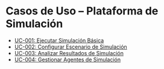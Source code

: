 # Casos de Uso – Plataforma de Simulación

- [UC-001: Ejecutar Simulación Básica](UC-001_Ejecutar_Simulacion.md)
- [UC-002: Configurar Escenario de Simulación](UC-002_Configurar_Escenario.md)
- [UC-003: Analizar Resultados de Simulación](UC-003_Analizar_Resultados.md)
- [UC-004: Gestionar Agentes de Simulación](UC-004_Gestionar_Agentes.md)
